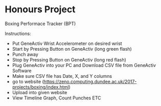 # Honours Project

Boxing Performace Tracker (BPT)

Instructions:
  - Put GeneActiv Wrist Accelerometer on desired wrist 
  - Start by Pressing Button on GeneActiv (long green flash)
  - Punch away
  - Stop by Pressing Button on GeneActiv (long red flash)
  - Plug GeneActiv into your PC and Download CSV file from GeneActiv Software 
  - Make sure CSV file has Date, X, and Y columns 
  - go to website (https://zeno.computing.dundee.ac.uk/2017-projects/boxing/index.html)
  - Upload into given website
  - View Timeline Graph, Count Punches ETC
 



